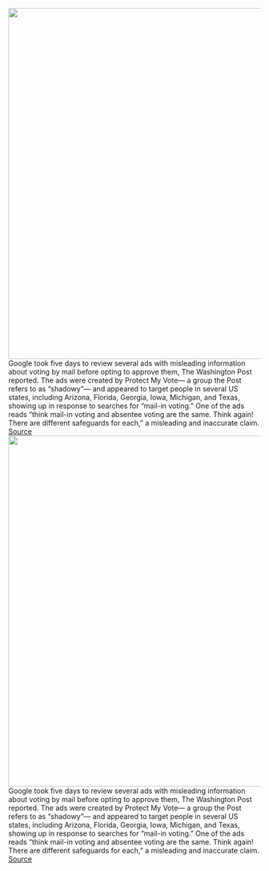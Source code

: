 <img src='https://cdn.vox-cdn.com/thumbor/tV8I95C_BtUDlvw0sNYTh1eXIuo=/0x0:3000x2000/1200x800/filters:focal(1260x760:1740x1240)/cdn.vox-cdn.com/uploads/chorus_image/image/67313431/acastro_181130_1777_google_bias_0001.0.0.jpg' width='700px' /><br/>
Google took five days to review several ads with misleading information about voting by mail before opting to approve them, The Washington Post reported. The ads were created by Protect My Vote— a group the Post refers to as “shadowy”— and appeared to target people in several US states, including Arizona, Florida, Georgia, Iowa, Michigan, and Texas, showing up in response to searches for “mail-in voting.” One of the ads reads “think mail-in voting and absentee voting are the same. Think again! There are different safeguards for each,” a misleading and inaccurate claim.
<a href='https://www.theverge.com/2020/8/29/21406609/google-voting-mail-fraud-ads-trump-election-misinformation'> Source <a/><img src='https://cdn.vox-cdn.com/thumbor/tV8I95C_BtUDlvw0sNYTh1eXIuo=/0x0:3000x2000/1200x800/filters:focal(1260x760:1740x1240)/cdn.vox-cdn.com/uploads/chorus_image/image/67313431/acastro_181130_1777_google_bias_0001.0.0.jpg' width='700px' /><br/>
Google took five days to review several ads with misleading information about voting by mail before opting to approve them, The Washington Post reported. The ads were created by Protect My Vote— a group the Post refers to as “shadowy”— and appeared to target people in several US states, including Arizona, Florida, Georgia, Iowa, Michigan, and Texas, showing up in response to searches for “mail-in voting.” One of the ads reads “think mail-in voting and absentee voting are the same. Think again! There are different safeguards for each,” a misleading and inaccurate claim.
<a href='https://www.theverge.com/2020/8/29/21406609/google-voting-mail-fraud-ads-trump-election-misinformation'> Source <a/>